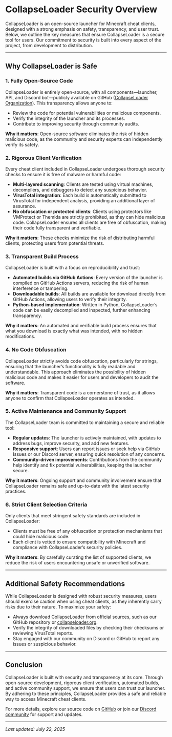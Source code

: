 # CollapseLoader Security Overview

CollapseLoader is an open-source launcher for Minecraft cheat clients, designed with a strong emphasis on safety, transparency, and user trust. Below, we outline the key measures that ensure CollapseLoader is a secure tool for users. Our commitment to security is built into every aspect of the project, from development to distribution.

---

## Why CollapseLoader is Safe

### 1. Fully Open-Source Code
CollapseLoader is entirely open-source, with all components—launcher, API, and Discord bot—publicly available on GitHub ([CollapseLoader Organization](https://github.com/CollapseLoader)). This transparency allows anyone to:
- Review the code for potential vulnerabilities or malicious components.
- Verify the integrity of the launcher and its processes.
- Contribute to improving security through community audits.

**Why it matters**: Open-source software eliminates the risk of hidden malicious code, as the community and security experts can independently verify its safety.

### 2. Rigorous Client Verification
Every cheat client included in CollapseLoader undergoes thorough security checks to ensure it is free of malware or harmful code:
- **Multi-layered scanning**: Clients are tested using virtual machines, decompilers, and debuggers to detect any suspicious behavior.
- **VirusTotal integration**: Each build is automatically submitted to VirusTotal for independent analysis, providing an additional layer of assurance.
- **No obfuscation or protected clients**: Clients using protectors like VMProtect or Themida are strictly prohibited, as they can hide malicious code. CollapseLoader ensures all clients are free of obfuscation, making their code fully transparent and verifiable.

**Why it matters**: These checks minimize the risk of distributing harmful clients, protecting users from potential threats.

### 3. Transparent Build Process
CollapseLoader is built with a focus on reproducibility and trust:
- **Automated builds via GitHub Actions**: Every version of the launcher is compiled on GitHub Actions servers, reducing the risk of human interference or tampering.
- **Downloadable builds**: All builds are available for download directly from GitHub Actions, allowing users to verify their integrity.
- **Python-based implementation**: Written in Python, CollapseLoader’s code can be easily decompiled and inspected, further enhancing transparency.

**Why it matters**: An automated and verifiable build process ensures that what you download is exactly what was intended, with no hidden modifications.

### 4. No Code Obfuscation
CollapseLoader strictly avoids code obfuscation, particularly for strings, ensuring that the launcher’s functionality is fully readable and understandable. This approach eliminates the possibility of hidden malicious code and makes it easier for users and developers to audit the software.

**Why it matters**: Transparent code is a cornerstone of trust, as it allows anyone to confirm that CollapseLoader operates as intended.

### 5. Active Maintenance and Community Support
The CollapseLoader team is committed to maintaining a secure and reliable tool:
- **Regular updates**: The launcher is actively maintained, with updates to address bugs, improve security, and add new features.
- **Responsive support**: Users can report issues or seek help via GitHub Issues or our Discord server, ensuring quick resolution of any concerns.
- **Community-driven improvements**: Contributions from the community help identify and fix potential vulnerabilities, keeping the launcher secure.

**Why it matters**: Ongoing support and community involvement ensure that CollapseLoader remains safe and up-to-date with the latest security practices.

### 6. Strict Client Selection Criteria
Only clients that meet stringent safety standards are included in CollapseLoader:
- Clients must be free of any obfuscation or protection mechanisms that could hide malicious code.
- Each client is vetted to ensure compatibility with Minecraft and compliance with CollapseLoader’s security policies.

**Why it matters**: By carefully curating the list of supported clients, we reduce the risk of users encountering unsafe or unverified software.

---

## Additional Safety Recommendations
While CollapseLoader is designed with robust security measures, users should exercise caution when using cheat clients, as they inherently carry risks due to their nature. To maximize your safety:
- Always download CollapseLoader from official sources, such as our GitHub repository or [collapseloader.org](https://collapseloader.org/).
- Verify the integrity of downloaded files by checking their checksums or reviewing VirusTotal reports.
- Stay engaged with our community on Discord or GitHub to report any issues or suspicious behavior.

---

## Conclusion
CollapseLoader is built with security and transparency at its core. Through open-source development, rigorous client verification, automated builds, and active community support, we ensure that users can trust our launcher. By adhering to these principles, CollapseLoader provides a safe and reliable way to access Minecraft cheat clients.

For more details, explore our source code on [GitHub](https://github.com/CollapseLoader) or join our [Discord community](https://collapseloader.org/discord) for support and updates.

---
*Last updated: July 22, 2025*
